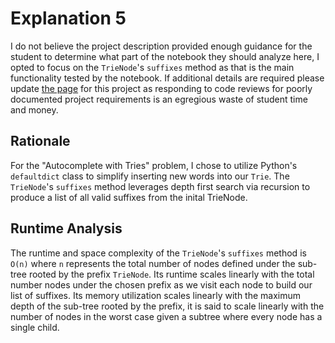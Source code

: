 # Explanation 5
I do not believe the project description provided enough guidance for the student to determine what part of the notebook they should analyze here, I opted to focus on the `TrieNode`'s `suffixes` method as that is the main functionality tested by the notebook. If additional details are required please update [the page](https://learn.udacity.com/nanodegrees/nd256/parts/cd1887/lessons/032713d7-07e0-468f-8393-7b34bf2899e7/concepts/c7047d0a-e63f-47b3-bb45-82b75b00c701) for this project as responding to code reviews for poorly documented project requirements is an egregious waste of student time and money.

## Rationale
For the "Autocomplete with Tries" problem, I chose to utilize Python's `defaultdict` class to simplify inserting new words into our `Trie`. The `TrieNode`'s `suffixes` method leverages depth first search via recursion to produce a list of all valid suffixes from the inital TrieNode.

## Runtime Analysis
The runtime and space complexity of the `TrieNode`'s `suffixes` method is `O(n)` where `n` represents the total number of nodes defined under the sub-tree rooted by the prefix `TrieNode`. Its runtime scales linearly with the total number nodes under the chosen prefix as we visit each node to build our list of suffixes. Its memory utilization scales linearly with the maximum depth of the sub-tree rooted by the prefix, it is said to scale linearly with the number of nodes in the worst case given a subtree where every node has a single child.